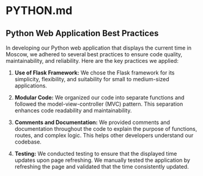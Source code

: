 # PYTHON.md

## Python Web Application Best Practices

In developing our Python web application that displays the current time in Moscow, we adhered to several best practices to ensure code quality, maintainability, and reliability. Here are the key practices we applied:

1. **Use of Flask Framework:** We chose the Flask framework for its simplicity, flexibility, and suitability for small to medium-sized applications.

2. **Modular Code:** We organized our code into separate functions and followed the model-view-controller (MVC) pattern. This separation enhances code readability and maintainability.

3. **Comments and Documentation:** We provided comments and documentation throughout the code to explain the purpose of functions, routes, and complex logic. This helps other developers understand our codebase.

4. **Testing:** We conducted testing to ensure that the displayed time updates upon page refreshing. We manually tested the application by refreshing the page and validated that the time consistently updated.


